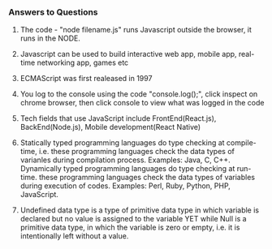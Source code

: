 ### Answers to Questions

1. The code - "node filename.js" runs Javascript outside the browser, it runs in the NODE.

2. Javascript can be used to build interactive web app, mobile app, real-time networking app, games etc

3. ECMAScript was first realeased in 1997

4. You log to the console using the code "console.log();", click inspect on chrome browser, then click console to view what was logged in the code

5. Tech fields that use JavaScript include FrontEnd(React.js), BackEnd(Node.js), Mobile development(React Native)

6. Statically typed programming languages do type checking at compile-time, i.e. these programming languages check the data types of varianles during compilation process. Examples: Java, C, C++. Dynamically typed programming languages do type checking at run-time. these programming languages check the data types of variables during execution of codes. Examples: Perl, Ruby, Python, PHP, JavaScript.

7. Undefined data type is a type of primitive data type in which variable is declared but no value is assigned to the variable YET while Null is a primitive data type, in which the variable is zero or empty, i.e. it is intentionally left without a value.
